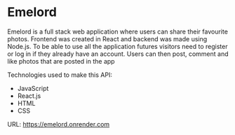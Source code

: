 # Emelord 

Emelord is a full stack web application where users can share their favourite photos. Frontend was created in React and backend was made using Node.js. To be able to use all the application futures visitors need to register or log in if they already have an account. Users can then post, comment and like photos that are posted in the app

Technologies used to make this API:
- JavaScript
- React.js
- HTML
- CSS

URL: https://emelord.onrender.com


